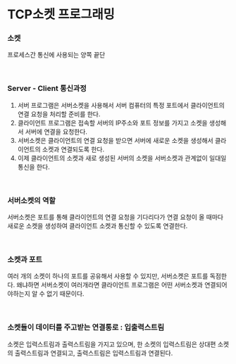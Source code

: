 # TCP소켓 프로그래밍

### 소켓
프로세스간 통신에 사용되는 양쪽 끝단

<br/>

### Server - Client 통신과정
1. 서버 프로그램은 서버소켓을 사용해서 서버 컴퓨터의 특정 포트에서 클라이언트의 연결 요청을 처리할 준비를 한다.
2. 클라이언트 프로그램은 접속할 서버의 IP주소와 포트 정보를 가지고 소켓을 생성해서 서버에 연결을 요청한다.
3. 서버소켓은 클라이언트의 연결 요청을 받으면 서버에 새로운 소켓을 생성해서 클라이언트의 소켓과 연결되도록 한다.
4. 이제 클라이언트의 소켓과 새로 생성된 서버의 소켓을 서버소켓과 관계없이 일대일 통신을 한다.

<br/>

### 서버소켓의 역할
서버소켓은 포트를 통해 클라이언트의 연결 요청을 기다리다가 연결 요청이 올 때마다 새로운 소켓을 생성하여 클라이언트 소켓과 통신할 수 있도록 연결한다.

<br/>

### 소켓과 포트
여러 개의 소켓이 하나의 포트를 공유해서 사용할 수 있지만, 서버소켓은 포트를 독점한다. 왜냐하면 서버소켓이 여러개라면 클라이언트 프로그램은 어떤 서버소켓과 연결되어야하는지 알 수 없기 때문이다.

<br/>

### 소켓들이 데이터를 주고받는 연결통로 : 입출력스트림
소켓은 입력스트림과 출력스트림을 가지고 있으며, 한 소켓의 입력스트림은 상대편 소켓의 출력스트림과 연결되고, 출력스트림은 입력스트림과 연결된다.